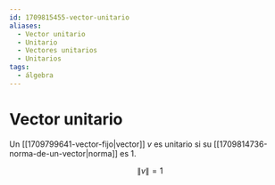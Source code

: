```yaml
---
id: 1709815455-vector-unitario
aliases:
  - Vector unitario
  - Unitario
  - Vectores unitarios
  - Unitarios
tags:
  - álgebra
---
```


# Vector unitario

Un [[1709799641-vector-fijo|vector]] $v$ es unitario si su [[1709814736-norma-de-un-vector|norma]] es 1.

$$
\|v\| = 1
$$
